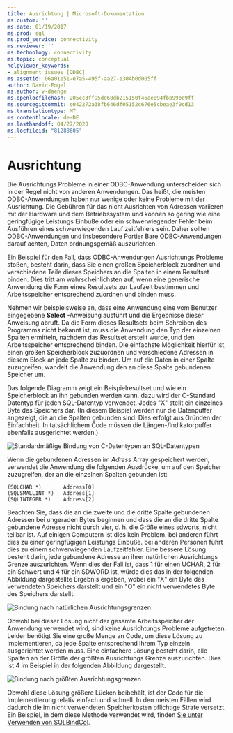 ```yaml
---
title: Ausrichtung | Microsoft-Dokumentation
ms.custom: ''
ms.date: 01/19/2017
ms.prod: sql
ms.prod_service: connectivity
ms.reviewer: ''
ms.technology: connectivity
ms.topic: conceptual
helpviewer_keywords:
- alignment issues [ODBC]
ms.assetid: 06a01e51-e7a5-495f-aa27-e304b0d005ff
author: David-Engel
ms.author: v-daenge
ms.openlocfilehash: 205cc3ff95dd60db215150f46ae894fbb99bd9ff
ms.sourcegitcommit: e042272a38fb646df05152c676e5cbeae3f9cd13
ms.translationtype: MT
ms.contentlocale: de-DE
ms.lasthandoff: 04/27/2020
ms.locfileid: "81288605"
---
```

# <a name="alignment"></a>Ausrichtung
Die Ausrichtungs Probleme in einer ODBC-Anwendung unterscheiden sich in der Regel nicht von anderen Anwendungen. Das heißt, die meisten ODBC-Anwendungen haben nur wenige oder keine Probleme mit der Ausrichtung. Die Gebühren für das nicht Ausrichten von Adressen variieren mit der Hardware und dem Betriebssystem und können so gering wie eine geringfügige Leistungs Einbuße oder ein schwerwiegender Fehler beim Ausführen eines schwerwiegenden Lauf zeitfehlers sein. Daher sollten ODBC-Anwendungen und insbesondere Portier Bare ODBC-Anwendungen darauf achten, Daten ordnungsgemäß auszurichten.  
  
 Ein Beispiel für den Fall, dass ODBC-Anwendungen Ausrichtungs Probleme stoßen, besteht darin, dass Sie einen großen Speicherblock zuordnen und verschiedene Teile dieses Speichers an die Spalten in einem Resultset binden. Dies tritt am wahrscheinlichsten auf, wenn eine generische Anwendung die Form eines Resultsets zur Laufzeit bestimmen und Arbeitsspeicher entsprechend zuordnen und binden muss.  
  
 Nehmen wir beispielsweise an, dass eine Anwendung eine vom Benutzer eingegebene **Select** -Anweisung ausführt und die Ergebnisse dieser Anweisung abruft. Da die Form dieses Resultsets beim Schreiben des Programms nicht bekannt ist, muss die Anwendung den Typ der einzelnen Spalten ermitteln, nachdem das Resultset erstellt wurde, und den Arbeitsspeicher entsprechend binden. Die einfachste Möglichkeit hierfür ist, einen großen Speicherblock zuzuordnen und verschiedene Adressen in diesem Block an jede Spalte zu binden. Um auf die Daten in einer Spalte zuzugreifen, wandelt die Anwendung den an diese Spalte gebundenen Speicher um.  
  
 Das folgende Diagramm zeigt ein Beispielresultset und wie ein Speicherblock an ihn gebunden werden kann. dazu wird der C-Standard Datentyp für jeden SQL-Datentyp verwendet. Jedes "X" stellt ein einzelnes Byte des Speichers dar. (In diesem Beispiel werden nur die Datenpuffer angezeigt, die an die Spalten gebunden sind. Dies erfolgt aus Gründen der Einfachheit. In tatsächlichem Code müssen die Längen-/Indikatorpuffer ebenfalls ausgerichtet werden.)  
  
 ![Standardmäßige Bindung von C-Datentypen an SQL-Datentypen](../../../odbc/reference/develop-app/media/pr24.gif "pr24")  
  
 Wenn die gebundenen Adressen im *Adress* Array gespeichert werden, verwendet die Anwendung die folgenden Ausdrücke, um auf den Speicher zuzugreifen, der an die einzelnen Spalten gebunden ist:  
  
```  
(SQLCHAR *)       Address[0]  
(SQLSMALLINT *)   Address[1]  
(SQLINTEGER *)    Address[2]  
```  
  
 Beachten Sie, dass die an die zweite und die dritte Spalte gebundenen Adressen bei ungeraden Bytes beginnen und dass die an die dritte Spalte gebundene Adresse nicht durch vier, d. h. die Größe eines sdworts, nicht teilbar ist. Auf einigen Computern ist dies kein Problem. bei anderen führt dies zu einer geringfügigen Leistungs Einbuße. bei anderen Personen führt dies zu einem schwerwiegenden Laufzeitfehler. Eine bessere Lösung besteht darin, jede gebundene Adresse an ihrer natürlichen Ausrichtungs Grenze auszurichten. Wenn dies der Fall ist, dass 1 für einen UCHAR, 2 für ein Schwert und 4 für ein SDWORD ist, würde dies das in der folgenden Abbildung dargestellte Ergebnis ergeben, wobei ein "X" ein Byte des verwendeten Speichers darstellt und ein "O" ein nicht verwendetes Byte des Speichers darstellt.  
  
 ![Bindung nach natürlichen Ausrichtungsgrenzen](../../../odbc/reference/develop-app/media/pr25.gif "pr25")  
  
 Obwohl bei dieser Lösung nicht der gesamte Arbeitsspeicher der Anwendung verwendet wird, sind keine Ausrichtungs Probleme aufgetreten. Leider benötigt Sie eine große Menge an Code, um diese Lösung zu implementieren, da jede Spalte entsprechend ihrem Typ einzeln ausgerichtet werden muss. Eine einfachere Lösung besteht darin, alle Spalten an der Größe der größten Ausrichtungs Grenze auszurichten. Dies ist 4 im Beispiel in der folgenden Abbildung dargestellt.  
  
 ![Bindung nach größten Ausrichtungsgrenzen](../../../odbc/reference/develop-app/media/pr26.gif "pr26")  
  
 Obwohl diese Lösung größere Lücken beibehält, ist der Code für die Implementierung relativ einfach und schnell. In den meisten Fällen wird dadurch die im nicht verwendeten Speicherkosten pflichtige Strafe versetzt. Ein Beispiel, in dem diese Methode verwendet wird, finden [Sie unter Verwenden von SQLBindCol](../../../odbc/reference/develop-app/using-sqlbindcol.md).

